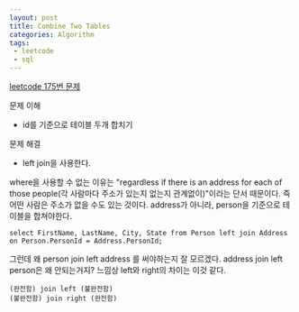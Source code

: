 ```yaml
---
layout: post
title: Combine Two Tables
categories: Algorithm
tags: 
 - leetcode
 - sql
---
```


[leetcode 175번 문제](https://leetcode.com/problems/combine-two-tables/submissions/)

문제 이해 
* id를 기준으로 테이블 두개 합치기 

문제 해결   
* left join을 사용한다. 

where을 사용할 수 없는 이유는 "regardless if there is an address for each of those people(각 사람마다 주소가 있는지 없는지 관계없이)"이라는 단서 때문이다. 
즉 어떤 사람은 주소가 없을 수도 있는 것이다. address가 아니라, person을 기준으로 테이블을 합쳐야한다.  

```
select FirstName, LastName, City, State from Person left join Address on Person.PersonId = Address.PersonId;
```

그런데 왜 person join left address 를 써야하는지 잘 모르겠다. address join left person은 왜 안되는거지? 
느낌상 left와 right의 차이는 이것 같다. 

```
(완전함) join left (불완전함)   
(불완전함) join right (완전함)   
```




